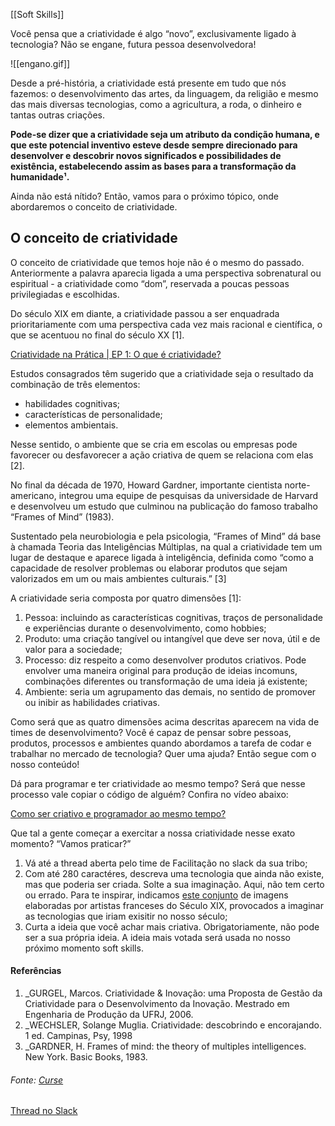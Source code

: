 [[Soft Skills]]


Você pensa que a criatividade é algo “novo”, exclusivamente ligado à tecnologia? Não se engane, futura pessoa desenvolvedora!

![[engano.gif]]

Desde a pré-história, a criatividade está presente em tudo que nós fazemos: o desenvolvimento das artes, da linguagem, da religião e mesmo das mais diversas tecnologias, como a agricultura, a roda, o dinheiro e tantas outras criações.

**Pode-se dizer que a criatividade seja um atributo da condição humana, e que este potencial inventivo esteve desde sempre direcionado para desenvolver e descobrir novos significados e possibilidades de existência, estabelecendo assim as bases para a transformação da humanidade¹.**

Ainda não está nítido? Então, vamos para o próximo tópico, onde abordaremos o conceito de criatividade.

## O conceito de criatividade

O conceito de criatividade que temos hoje não é o mesmo do passado. Anteriormente a palavra aparecia ligada a uma perspectiva sobrenatural ou espiritual - a criatividade como “dom”, reservada a poucas pessoas privilegiadas e escolhidas.

Do século XIX em diante, a criatividade passou a ser enquadrada prioritariamente com uma perspectiva cada vez mais racional e científica, o que se acentuou no final do século XX [1].

[Criatividade na Prática | EP 1: O que é criatividade?](https://www.youtube.com/user/meioemensagem)

Estudos consagrados têm sugerido que a criatividade seja o resultado da combinação de três elementos:

-   habilidades cognitivas;
-   características de personalidade;
-   elementos ambientais.

Nesse sentido, o ambiente que se cria em escolas ou empresas pode favorecer ou desfavorecer a ação criativa de quem se relaciona com elas [2].

No final da década de 1970, Howard Gardner, importante cientista norte-americano, integrou uma equipe de pesquisas da universidade de Harvard e desenvolveu um estudo que culminou na publicação do famoso trabalho “Frames of Mind” (1983).

Sustentado pela neurobiologia e pela psicologia, “Frames of Mind” dá base à chamada Teoria das Inteligências Múltiplas, na qual a criatividade tem um lugar de destaque e aparece ligada à inteligência, definida como “como a capacidade de resolver problemas ou elaborar produtos que sejam valorizados em um ou mais ambientes culturais.” [3]

A criatividade seria composta por quatro dimensões [1]:

1.  Pessoa: incluindo as características cognitivas, traços de personalidade e experiências durante o desenvolvimento, como hobbies;
2.  Produto: uma criação tangível ou intangível que deve ser nova, útil e de valor para a sociedade;
3.  Processo: diz respeito a como desenvolver produtos criativos. Pode envolver uma maneira original para produção de ideias incomuns, combinações diferentes ou transformação de uma ideia já existente;
4.  Ambiente: seria um agrupamento das demais, no sentido de promover ou inibir as habilidades criativas.

Como será que as quatro dimensões acima descritas aparecem na vida de times de desenvolvimento? Você é capaz de pensar sobre pessoas, produtos, processos e ambientes quando abordamos a tarefa de codar e trabalhar no mercado de tecnologia? Quer uma ajuda? Então segue com o nosso conteúdo!

Dá para programar e ter criatividade ao mesmo tempo? Será que nesse processo vale copiar o código de alguém? Confira no vídeo abaixo:

[Como ser criativo e programador ao mesmo tempo?](https://www.youtube.com/c/Egermano)

Que tal a gente começar a exercitar a nossa criatividade nesse exato momento? “Vamos praticar?”

1.  Vá até a thread aberta pelo time de Facilitação no slack da sua tribo;
2.  Com até 280 caractéres, descreva uma tecnologia que ainda não existe, mas que poderia ser criada. Solte a sua imaginação. Aqui, não tem certo ou errado. Para te inspirar, indicamos [este conjunto](https://aventurasnahistoria.uol.com.br/noticias/reportagem/historia-fotos-ano-2000-imaginado-em-1900.phtml) de imagens elaboradas por artistas franceses do Século XIX, provocados a imaginar as tecnologias que iriam exisitir no nosso século;
3.  Curta a ideia que você achar mais criativa. Obrigatoriamente, não pode ser a sua própria ideia. A ideia mais votada será usada no nosso próximo momento soft skills.

#### Referências

1.  _GURGEL, Marcos. Criatividade & Inovação: uma Proposta de Gestão da Criatividade para o Desenvolvimento da Inovação. Mestrado em Engenharia de Produção da UFRJ, 2006.
2.  _WECHSLER, Solange Muglia. Criatividade: descobrindo e encorajando. 1 ed. Campinas, Psy, 1998
3.  _GARDNER, H. Frames of mind: the theory of multiples intelligences. New York. Basic Books, 1983.


###### Fonte: [Curse](https://app.betrybe.com/learn/course/5e938f69-6e32-43b3-9685-c936530fd326/module/2e0692c9-e226-4e95-860a-b4cad80e3c3c/section/095ce2ea-142a-4408-9fb4-70f93a234914/day/28cc864c-84d8-47dc-a2b1-d290b068bee0/lesson/2021d600-9923-4c5d-9bc7-62895207fb52)
[Thread no Slack](https://trybecourse.slack.com/archives/C03MSCCRPAQ/p1662746440963499)
